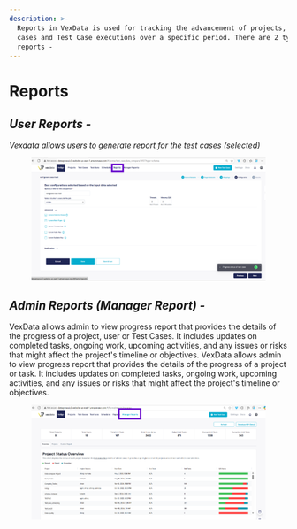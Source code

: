 ```yaml
---
description: >-
  Reports in VexData is used for tracking the advancement of projects, test
  cases and Test Case executions over a specific period. There are 2 types of
  reports -
---
```


# Reports

## _**User Reports**  -_&#x20;

_Vexdata allows users to generate report for the test cases (selected)_&#x20;

<figure><img src="../.gitbook/assets/image (9).png" alt=""><figcaption></figcaption></figure>

## _**Admin Reports (Manager Report)**  -_&#x20;

VexData allows admin to view progress report that provides the details of the progress of a project, user or Test Cases. It includes updates on completed tasks, ongoing work, upcoming activities, and any issues or risks that might affect the project's timeline or objectives. VexData allows admin to view progress report that provides the details of the progress of a project or task. It includes updates on completed tasks, ongoing work, upcoming activities, and any issues or risks that might affect the project's timeline or objectives.

<figure><img src="../.gitbook/assets/image (1) (1).png" alt=""><figcaption></figcaption></figure>
